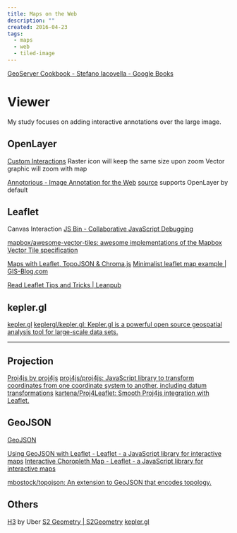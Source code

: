 ```yaml
---
title: Maps on the Web
description: ""
created: 2016-04-23
tags:
  - maps
  - web
  - tiled-image
---
```


[GeoServer Cookbook - Stefano Iacovella - Google Books](https://books.google.com.hk/books?id=oMaiBQAAQBAJ&printsec=frontcover&source=gbs_ge_summary_r&cad=0#v=onepage&q&f=false)

# Viewer

My study focuses on adding interactive annotations over the large image.

## OpenLayer

[Custom Interactions](http://openlayers.org/en/master/examples/custom-interactions.html)
Raster icon will keep the same size upon zoom
Vector graphic will zoom with map

[Annotorious - Image Annotation for the Web](http://annotorious.github.io/) [source](https://github.com/annotorious/annotorious) supports OpenLayer by default

## Leaflet

Canvas Interaction
[JS Bin - Collaborative JavaScript Debugging](http://playground-leaflet.rhcloud.com/luc/edit?html,output)

[mapbox/awesome-vector-tiles: awesome implementations of the Mapbox Vector Tile specification](https://github.com/mapbox/awesome-vector-tiles)

[Maps with Leaflet, TopoJSON & Chroma.js](http://blog.webkid.io/maps-with-leaflet-and-topojson/)
[Minimalist leaflet map example | GIS-Blog.com](http://www.gis-blog.com/minimalistic-leaflet/)

[Read Leaflet Tips and Tricks | Leanpub](https://leanpub.com/leaflet-tips-and-tricks/read)

## kepler.gl

[kepler.gl](https://kepler.gl/)
[keplergl/kepler.gl: Kepler.gl is a powerful open source geospatial analysis tool for large-scale data sets.](https://github.com/keplergl/kepler.gl)

---

## Projection

[Proj4js by proj4js](http://proj4js.org/)
[proj4js/proj4js: JavaScript library to transform coordinates from one coordinate system to another, including datum transformations](https://github.com/proj4js/proj4js)
[kartena/Proj4Leaflet: Smooth Proj4js integration with Leaflet.](https://github.com/kartena/Proj4Leaflet)

## GeoJSON

[GeoJSON](http://geojson.org/)

[Using GeoJSON with Leaflet - Leaflet - a JavaScript library for interactive maps](http://leafletjs.com/examples/geojson.html)
[Interactive Choropleth Map - Leaflet - a JavaScript library for interactive maps](http://leafletjs.com/examples/choropleth.html)

[mbostock/topojson: An extension to GeoJSON that encodes topology.](https://github.com/mbostock/topojson)

## Others

[H3](https://uber.github.io/h3/#/) by Uber
[S2 Geometry | S2Geometry](http://s2geometry.io/)
[kepler.gl](https://kepler.gl/#/)
